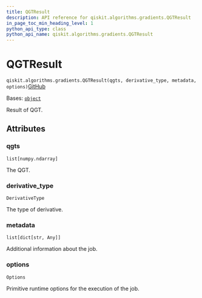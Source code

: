 ```yaml
---
title: QGTResult
description: API reference for qiskit.algorithms.gradients.QGTResult
in_page_toc_min_heading_level: 1
python_api_type: class
python_api_name: qiskit.algorithms.gradients.QGTResult
---
```


# QGTResult

<span id="qiskit.algorithms.gradients.QGTResult" />

`qiskit.algorithms.gradients.QGTResult(qgts, derivative_type, metadata, options)`[GitHub](https://github.com/qiskit/qiskit/tree/stable/0.45/qiskit/algorithms/gradients/base/qgt_result.py "view source code")

Bases: [`object`](https://docs.python.org/3/library/functions.html#object "(in Python v3.12)")

Result of QGT.

## Attributes

<span id="qiskit.algorithms.gradients.QGTResult.qgts" />

### qgts

`list[numpy.ndarray]`

The QGT.

<span id="qiskit.algorithms.gradients.QGTResult.derivative_type" />

### derivative\_type

`DerivativeType`

The type of derivative.

<span id="qiskit.algorithms.gradients.QGTResult.metadata" />

### metadata

`list[dict[str, Any]]`

Additional information about the job.

<span id="qiskit.algorithms.gradients.QGTResult.options" />

### options

`Options`

Primitive runtime options for the execution of the job.

